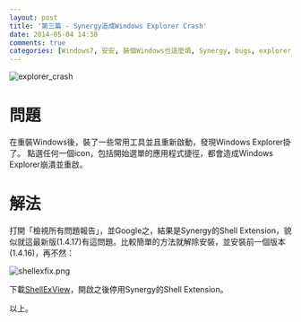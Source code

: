 ```yaml
---
layout: post
title: '第三篇 - Synergy造成Windows Explorer Crash'
date: 2014-05-04 14:30
comments: true
categories: [Windows7, 安安, 裝個Windows也這麼煩, Synergy, bugs, explorer, crash]
---
```

![explorer_crash](http://www.geekersmagazine.com/wp-content/uploads/2011/01/windows-explorer-has-stopped-working.gif)

# 問題

在重裝Windows後，裝了一些常用工具並且重新啟動，發現Windows Explorer掛了。
點選任何一個icon，包括開始選單的應用程式捷徑，都會造成Windows Explorer崩潰並重啟。

# 解法

打開「檢視所有問題報告」，並Google之，結果是Synergy的Shell Extension，貌似就這最新版(1.4.17)有這問題。比較簡單的方法就解除安裝，並安裝前一個版本(1.4.16)，再不然：

![shellexfix.png](http://user-image.logdown.io/user/1128/blog/1112/post/197087/wX1Rjv0xTTKPJihmNjK3_shellexfix.png)

下載[ShellExView](www.nirsoft.net/utils/shexview.html‎)，開啟之後停用Synergy的Shell Extension。

以上。
